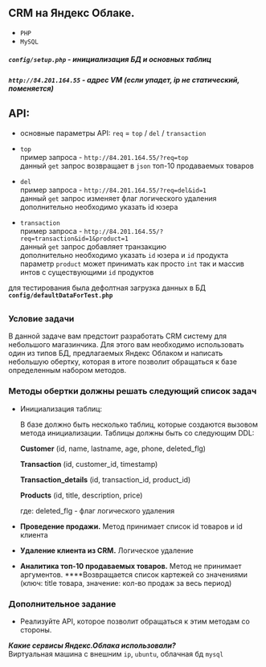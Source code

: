 ## CRM на Яндекс Облаке.
- `PHP`
- `MySQL`

##### `config/setup.php`  - инициализация БД и основных таблиц<br/>

##### `http://84.201.164.55` - адрес VM (если упадет, ip не статический, поменяется)<br/>


## API:

- основные параметры API: `req`  =  `top` / `del` / `transaction`<br/>

- `top`<br/>
пример запроса - `http://84.201.164.55/?req=top`<br/>
данный `get` запрос возвращает в `json` топ-10 продаваемых товаров<br/>

- `del`<br/>
пример запроса - `http://84.201.164.55/?req=del&id=1`<br/>
данный `get` запрос изменяет флаг логического удаления<br/>
дополнительно необходимо указать id юзера<br/>

- `transaction`<br/>
пример запроса - `http://84.201.164.55/?req=transaction&id=1&product=1`<br/>
данный `get` запрос добавляет транзакцию <br/>
дополнительно необходимо указать `id`  юзера и `id` продукта <br/>
параметр `product` может принимать как просто `int` так и массив интов с существующими `id` продуктов<br/>


для тестирования была дефолтная загрузка данных в БД<br/>
<b>`config/defaultDataForTest.php`</b>

##

### Условие задачи

В данной задаче вам предстоит разработать CRM систему для небольшого магазинчика. Для этого вам необходимо использовать один из типов БД, предлагаемых Яндекс Облаком и написать небольшую обертку, которая в итоге позволит обращаться к базе определенным набором методов.

### **Методы обертки должны решать следующий список задач**

- Инициализация таблиц:

    В базе должно быть несколько таблиц, которые создаются вызовом метода инициализации. 
    Таблицы должны быть со следующим DDL:

    **Customer** (id, name, lastname, age, phone, deleted_flg)

    **Transaction** (id, customer_id,  timestamp)

    **Transaction_details** (id, transaction_id, product_id)

    **Products** (id, title, description, price)

    где: deleted_flg - флаг логического удаления

- **Проведение продажи.** Метод принимает список id товаров и id клиента
- **Удаление клиента из CRM.** Логическое удаление
- **Аналитика топ-10 продаваемых товаров.** Метод не принимает аргументов. ****Возвращается список картежей со значениями (ключ: title товара, значение: кол-во продаж за весь период)

### **Дополнительное задание**

- Реализуйте API, которое позволит обращаться к этим методам со стороны.


<b><em>Какие сервисы Яндекс.Облака использовали?</b></em><br/>
Виртуальная машина с внешним `ip`, `ubuntu`, облачная бд `mysql`
